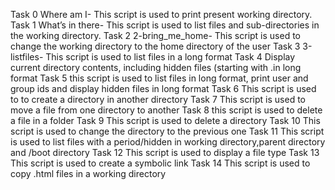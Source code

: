 Task 0 Where am I- This script is used to print present working directory.
Task 1 What’s in there- This script is used to list files and sub-directories in the working directory.
Task 2 2-bring_me_home- This script is used to change the working directory to the home directory of the user
Task 3 3-listfiles- This script is used to list files in a long format
Task 4 Display current directory contents, including hidden files (starting with .in long format
Task 5 this script is used to list files in long format, print user and group ids and display hidden files in long format
Task 6 This script is used to to create a directory in another directory
Task 7 This script is used to move a file from one directory to another
Task 8 this script is used to delete a file in a folder
Task 9 This script is used to delete a directory
Task 10 This script is used to change the directory to the previous one
Task 11 This script is used to list files with a period/hidden in working directory,parent directory and /boot directory
Task 12 This script is used to display a file type
Task 13 This script is used to create a symbolic link
Task 14 This script is used to copy .html files in a working directory
